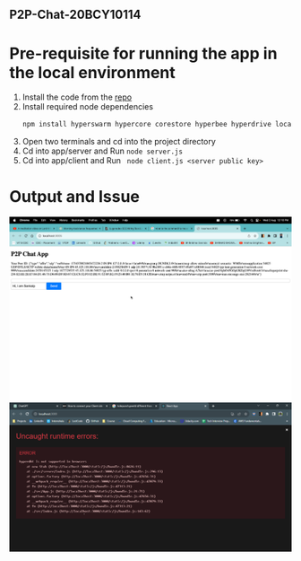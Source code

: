 ## P2P-Chat-20BCY10114

# Pre-requisite for running the app in the local environment
1.	Install the code from the [repo](https://github.com/sankalp20/P2P-Chat-20BCY10114/)
2.	Install required node dependencies
    ``` Ruby
    npm install hyperswarm hypercore corestore hyperbee hyperdrive localdrive b4a debounceify graceful-goodbye –save
    ```
4.	Open two terminals and cd into the project directory
5.	Cd into app/server and Run ``` node server.js ```
6.	Cd into app/client and Run ``` node client.js <server public key>```

#  Output and Issue
![screenshot](screenshot2.png)
![screenshot](screenshot.png)
